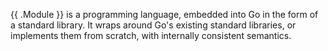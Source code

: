 {{ .Module }} is a programming language, embedded into Go in the form of a standard library. It wraps around Go's existing standard libraries, or implements them from scratch, with internally consistent semantics.
